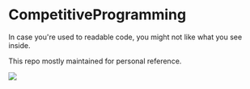 # CompetitiveProgramming
In case you're used to readable code, you might not like what you see inside.

This repo mostly maintained for personal reference.

![](https://media.giphy.com/media/4UzCGXbCViCVq/giphy.gif)

